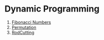 # Dynamic Programming

1. [Fibonacci Numbers](https://github.com/diaoshen/AlgorithmTechniques/blob/master/Dynamic%20Programming/fibonacci%20sequence.md)
2. [Permutation](https://github.com/diaoshen/AlgorithmTechniques/blob/master/Dynamic%20Programming/permutation.md)
3. [RodCutting](https://github.com/diaoshen/AlgorithmTechniques/blob/master/Dynamic%20Programming/rodcut.md)
